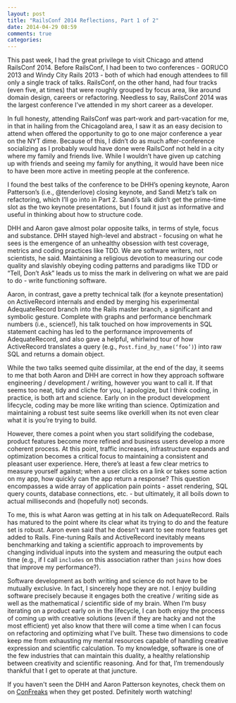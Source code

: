 ```yaml
---
layout: post
title: "RailsConf 2014 Reflections, Part 1 of 2"
date: 2014-04-29 08:59
comments: true
categories: 
---
```


This past week, I had the great privilege to visit Chicago and attend RailsConf 2014. Before RailsConf, I had been to two conferences - GORUCO 2013 and Windy City Rails 2013 - both of which had enough attendees to fill only a single track of talks. RailsConf, on the other hand, had four tracks (even five, at times) that were roughly grouped by focus area, like around domain design, careers or refactoring. Needless to say, RailsConf 2014 was the largest conference I’ve attended in my short career as a developer.

<!--more-->

In full honesty, attending RailsConf was part-work and part-vacation for me, in that in hailing from the Chicagoland area, I saw it as an easy decision to attend when offered the opportunity to go to one major conference a year on the NYT dime. Because of this, I didn’t do as much after-conference socializing as I probably would have done were RailsConf not held in a city where my family and friends live. While I wouldn’t have given up catching up with friends and seeing my family for anything, it would have been nice to have been more active in meeting people at the conference.

I found the best talks of the conference to be DHH’s opening keynote, Aaron Patterson’s (i.e., @tenderlove) closing keynote, and Sandi Metz’s talk on refactoring, which I’ll go into in Part 2. Sandi’s talk didn’t get the prime-time slot as the two keynote presentations, but I found it just as informative and useful in thinking about how to structure code. 

DHH and Aaron gave almost polar opposite talks, in terms of style, focus and substance. DHH stayed high-level and abstract - focusing on what he sees is the emergence of an unhealthy obsession with test coverage, metrics and coding practices like TDD. We are software writers, not scientists, he said. Maintaining a religious devotion to measuring our code quality and slavishly obeying coding patterns and paradigms like TDD or “Tell, Don’t Ask” leads us to miss the mark in delivering on what we are paid to do - write functioning software. 

Aaron, in contrast, gave a pretty technical talk (for a keynote presentation) on ActiveRecord internals and ended by merging his experimental AdequateRecord branch into the Rails master branch, a significant and symbolic gesture. Complete with graphs and performance benchmark numbers (i.e., science!), his talk touched on how improvements in SQL statement caching has led to the performance improvements of AdequateRecord, and also gave a helpful, whirlwind tour of how ActiveRecord translates a query (e.g., `Post.find_by_name(‘foo’)`) into raw SQL and returns a domain object.

While the two talks seemed quite dissimilar, at the end of the day, it seems to me that both Aaron and DHH are correct in how they approach software engineering / development / writing, however you want to call it. If that seems too neat, tidy and cliche for you, I apologize, but I think coding, in practice, is both art and science. Early on in the product development lifecycle, coding may be more like writing than science. Optimization and maintaining a robust test suite seems like overkill when its not even clear what it is you’re trying to build. 

However, there comes a point when you start solidifying the codebase, product features become more refined and business users develop a more coherent process. At this point, traffic increases, infrastructure expands and optimization becomes a critical focus to maintaining a consistent and pleasant user experience. Here, there’s at least a few clear metrics to measure yourself against; when a user clicks on a link or takes some action on my app, how quickly can the app return a response? This question encompasses a wide array of application pain points - asset rendering, SQL query counts, database connections, etc. - but ultimately, it all boils down to actual milliseconds and (hopefully not) seconds. 

To me, this is what Aaron was getting at in his talk on AdequateRecord. Rails has matured to the point where its clear what its trying to do and the feature set is robust. Aaron even said that he doesn’t want to see more features get added to Rails. Fine-tuning Rails and ActiveRecord inevitably means benchmarking and taking a scientific approach to improvements by changing individual inputs into the system and measuring the output each time (e.g., if I call `includes` on this association rather than `joins` how does that improve my performance?).

Software development as both writing and science do not have to be mutually exclusive. In fact, I sincerely hope they are not. I enjoy building software precisely because it engages both the creative / writing side as well as the mathematical / scientific side of my brain. When I’m busy iterating on a product early on in the lifecycle, I can both enjoy the process of coming up with creative solutions (even if they are hacky and not the most efficient) yet also know that there will come a time when I can focus on refactoring and optimizing what I’ve built. These two dimensions to code keep me from exhausting my mental resources capable of handling creative expression and scientific calculation. To my knowledge, software is one of the few industries that can maintain this duality, a healthy relationship between creativity and scientific reasoning. And for that, I’m tremendously thankful that I get to operate at that juncture.

If you haven't seen the DHH and Aaron Patterson keynotes, check them on on <a href="http://confreaks.com" target="_blank">ConFreaks</a> when they get posted. Definitely worth watching!

